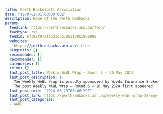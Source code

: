 ```yaml
---
title: Perth Basketball Association
date: "1970-01-01T00:00:00Z"
description: Home of the Perth Redbacks
params:
  feedlink: https://perthredbacks.asn.au/feed/
  feedtype: rss
  feedid: 6fc92f972fa6d1c353863130b1889988
  websites:
    https://perthredbacks.asn.au/: true
  blogrolls: []
  recommended: []
  recommender: []
  categories: []
  relme: {}
  last_post_title: Weekly WABL Wrap – Round 6 – 26 May 2024
  last_post_description: |-
    The Weekly WABL Wrap is proudly sponsored by Woods Insurance Brokers.  Here’s the Round 6 wrap-up of how all our teams […]
    The post Weekly WABL Wrap – Round 6 – 26 May 2024 first appeared
  last_post_date: "2024-05-29T08:40:29Z"
  last_post_link: https://perthredbacks.asn.au/weekly-wabl-wrap-26-may-2024/?utm_source=rss&utm_medium=rss&utm_campaign=weekly-wabl-wrap-26-may-2024
  last_post_categories:
  - WABL
---
```

